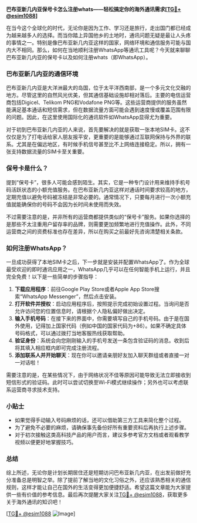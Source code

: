 **巴布亚新几内亚保号卡怎么注册whats——轻松搞定你的海外通讯需求[[TG💪+ @esim1088](https://t.me/s/esim1088)]**

在当今这个全球化的时代，无论你是因为工作、学习还是旅行，走出国门都已经成为越来越多人的选择。而当你踏上异国他乡的土地时，通讯问题无疑是最让人头疼的事情之一。特别是像巴布亚新几内亚这样的国家，网络环境和通信服务可能与国内大不相同。那么，如何在当地顺利注册WhatsApp等通讯工具呢？今天就来聊聊巴布亚新几内亚的保号卡以及如何注册whats（即WhatsApp）。

### 巴布亚新几内亚的通信环境

巴布亚新几内亚是大洋洲最大的岛国，位于太平洋西南部，是一个多元文化交融的地方。尽管这里的自然风光优美，但其通信基础设施却相对落后。主要的电信运营商包括Digicel、Telikom PNG和Vodafone PNG等。这些运营商提供的服务虽然能满足基本通话和短信需求，但在数据流量方面可能会遇到速度慢或覆盖范围有限的问题。因此，在这里使用国际化的通讯软件如WhatsApp显得尤为重要。

对于初到巴布亚新几内亚的人来说，首先要解决的就是获取一张本地SIM卡。这不仅仅是为了打电话给家人朋友报平安，更重要的是能够通过互联网保持与外界的联系。尤其是在偏远地区，有时候手机信号甚至比不上网络连接稳定。所以，拥有一张支持数据流量的SIM卡至关重要。

### 保号卡是什么？

提到“保号卡”，很多人可能会感到陌生。其实，它是一种专门设计用来维持手机号码活跃状态的小额充值服务。在巴布亚新几内亚这样对通话时间要求较高的地方，定期充值以避免号码被冻结是非常必要的。通常情况下，只要每月进行一次小额充值就能确保你的号码不会因为长时间未使用而失效。

不过需要注意的是，并非所有的运营商都提供类似的“保号卡”服务。如果你选择的是那些不太注重用户留存率的品牌，则需要更加频繁地进行充值操作。此外，不同运营商之间的资费标准也存在差异，所以在购买之前最好先咨询清楚相关条款。

### 如何注册WhatsApp？

一旦成功获得了本地SIM卡之后，下一步就是安装并配置WhatsApp了。作为全球最受欢迎的即时通讯应用之一，WhatsApp几乎可以在任何智能手机上运行，并且完全免费！以下是一些简单的步骤指导：

1. **下载应用程序**：前往Google Play Store或者Apple App Store搜索“WhatsApp Messenger”，然后点击安装。
2. **打开软件并授权**：启动应用程序后，按照提示完成初始设置过程。当询问是否允许访问您的位置信息时，请根据个人隐私偏好做出决定。
3. **输入手机号码**：在接下来的界面中，你需要填写自己的手机号码。由于是在国外使用，记得加上国家代码（例如中国的国家代码为+86）。如果不确定具体号码格式，可以通过拨打当地客服热线获取帮助。
4. **验证身份**：系统会向您刚刚输入的手机号发送一条包含验证码的消息。收到后将其填入相应框内即可完成注册流程。
5. **添加联系人并开始聊天**：现在你可以邀请亲朋好友加入聊天群组或者直接一对一对话啦！

需要注意的是，在某些情况下，由于网络状况不佳等原因可能导致无法立即接收到短信形式的验证码。此时可以尝试切换至Wi-Fi模式继续操作；另外也可以考虑联系运营商寻求技术支持。

### 小贴士

- 如果觉得手动输入号码麻烦的话，还可以借助第三方工具来简化整个过程。
- 为了避免不必要的麻烦，请确保事先备份好所有重要资料后再执行上述步骤。
- 对于初次接触这类高科技产品的用户而言，建议多参考官方文档或者观看教学视频以便更好地掌握技巧。

### 总结

综上所述，无论你是计划长期居住还是短期访问巴布亚新几内亚，在出发前做好充分准备总是明智之举。除了提前了解当地的文化习俗之外，还应该熟悉相关的通信规则，这样才能让自己在国外的生活变得更加便捷舒适。希望这篇文章能为大家提供一些有价值的参考信息。最后再次提醒大家关注[TG💪+ @esim1088](https://t.me/s/esim1088)，获取更多关于海外通讯的知识吧！

[[TG💪+ @esim1088](https://t.me/s/esim1088) ![Image](https://i.postimg.cc/4NQfJmqS/Snipaste-2025-05-13-00-14-12.png)]